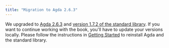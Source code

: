 ```yaml
---
title: "Migration to Agda 2.6.3"
---
```


We upgraded to [Agda 2.6.3][agda-2.6.3] and [version 1.7.2 of the standard library][agda-stdlib-v1.7.2]. If you want to continue working with the book, you'll have to update your versions locally. Please follow the instructions in [Getting Started](/GettingStarted/) to reinstall Agda and the standard library.

[agda-stdlib-v1.7.2]: https://github.com/agda/agda-stdlib/releases/tag/v1.7.2
  "Agda standard library version 1.7.2 on GitHub"
[agda-2.6.3]: https://github.com/agda/agda/releases/tag/v2.6.3
  "Agda version 2.6.3 on GitHub"
